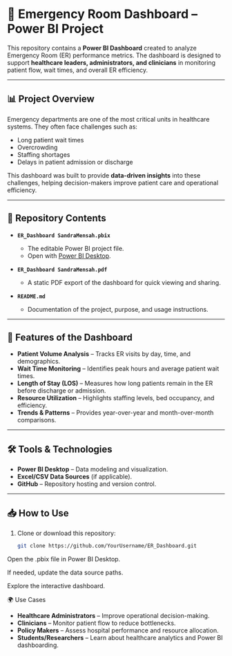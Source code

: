 # 🏥 Emergency Room Dashboard – Power BI Project

This repository contains a **Power BI Dashboard** created to analyze Emergency Room (ER) performance metrics. The dashboard is designed to support **healthcare leaders, administrators, and clinicians** in monitoring patient flow, wait times, and overall ER efficiency.  

---

## 📊 Project Overview
Emergency departments are one of the most critical units in healthcare systems. They often face challenges such as:
- Long patient wait times
- Overcrowding
- Staffing shortages
- Delays in patient admission or discharge  

This dashboard was built to provide **data-driven insights** into these challenges, helping decision-makers improve patient care and operational efficiency.  

---

## 📂 Repository Contents
- **`ER_Dashboard SandraMensah.pbix`**  
   - The editable Power BI project file.  
   - Open with [Power BI Desktop](https://powerbi.microsoft.com/desktop/).  

- **`ER_Dashboard SandraMensah.pdf`**  
   - A static PDF export of the dashboard for quick viewing and sharing.  

- **`README.md`**  
   - Documentation of the project, purpose, and usage instructions.  

---

## 🚀 Features of the Dashboard
- **Patient Volume Analysis** – Tracks ER visits by day, time, and demographics.  
- **Wait Time Monitoring** – Identifies peak hours and average patient wait times.  
- **Length of Stay (LOS)** – Measures how long patients remain in the ER before discharge or admission.  
- **Resource Utilization** – Highlights staffing levels, bed occupancy, and efficiency.  
- **Trends & Patterns** – Provides year-over-year and month-over-month comparisons.  

---

## 🛠️ Tools & Technologies
- **Power BI Desktop** – Data modeling and visualization.  
- **Excel/CSV Data Sources** (if applicable).  
- **GitHub** – Repository hosting and version control.  

---

## 📥 How to Use
1. Clone or download this repository:
   ```bash
   git clone https://github.com/YourUsername/ER_Dashboard.git
Open the .pbix file in Power BI Desktop.

If needed, update the data source paths.

Explore the interactive dashboard.


🌍 Use Cases
- **Healthcare Administrators** – Improve operational decision-making.  
- **Clinicians** – Monitor patient flow to reduce bottlenecks.  
- **Policy Makers** – Assess hospital performance and resource allocation.  
- **Students/Researchers** – Learn about healthcare analytics and Power BI dashboarding.  

